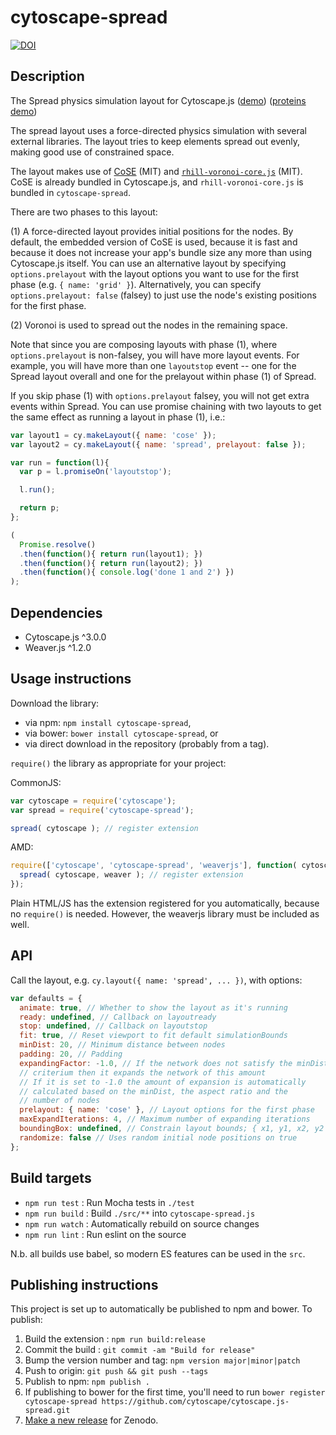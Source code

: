 cytoscape-spread
================================================================================
[![DOI](https://zenodo.org/badge/42206822.svg)](https://zenodo.org/badge/latestdoi/42206822)

## Description

The Spread physics simulation layout for Cytoscape.js
([demo](https://cytoscape.github.io/cytoscape.js-spread))
([proteins demo](https://cytoscape.github.io/cytoscape.js-spread/demo-proteins.html))

The spread layout uses a force-directed physics simulation with several external libraries.  The layout tries to keep elements spread out evenly, making good use of constrained space.

The layout makes use of [CoSE](http://js.cytoscape.org/#layouts/cose) (MIT) and [`rhill-voronoi-core.js`](https://github.com/gorhill/Javascript-Voronoi) (MIT).  CoSE is already bundled in Cytoscape.js, and `rhill-voronoi-core.js` is bundled in `cytoscape-spread`.

There are two phases to this layout:

(1) A force-directed layout provides initial positions for the nodes.  By default, the embedded version of CoSE is used, because it is fast and because it does not increase your app's bundle size any more than using Cytoscape.js itself.  You can use an alternative layout by specifying `options.prelayout` with the layout options you want to use for the first phase (e.g. `{ name: 'grid' }`).  Alternatively, you can specify `options.prelayout: false` (falsey) to just use the node's existing positions for the first phase.

(2) Voronoi is used to spread out the nodes in the remaining space.

Note that since you are composing layouts with phase (1), where `options.prelayout` is non-falsey, you will have more layout events.  For example, you will have more than one `layoutstop` event -- one for the Spread layout overall and one for the prelayout within phase (1) of Spread.

If you skip phase (1) with `options.prelayout` falsey, you will not get extra events within Spread.  You can use promise chaining with two layouts to get the same effect as running a layout in phase (1), i.e.:

```js
var layout1 = cy.makeLayout({ name: 'cose' });
var layout2 = cy.makeLayout({ name: 'spread', prelayout: false });

var run = function(l){
  var p = l.promiseOn('layoutstop');

  l.run();

  return p;
};

(
  Promise.resolve()
  .then(function(){ return run(layout1); })
  .then(function(){ return run(layout2); })
  .then(function(){ console.log('done 1 and 2') })
);
```

## Dependencies

 * Cytoscape.js ^3.0.0
 * Weaver.js ^1.2.0


## Usage instructions

Download the library:
 * via npm: `npm install cytoscape-spread`,
 * via bower: `bower install cytoscape-spread`, or
 * via direct download in the repository (probably from a tag).

`require()` the library as appropriate for your project:

CommonJS:
```js
var cytoscape = require('cytoscape');
var spread = require('cytoscape-spread');

spread( cytoscape ); // register extension
```

AMD:
```js
require(['cytoscape', 'cytoscape-spread', 'weaverjs'], function( cytoscape, spread, weaver ){
  spread( cytoscape, weaver ); // register extension
});
```

Plain HTML/JS has the extension registered for you automatically, because no `require()` is needed. However, the weaverjs library must be included as well.


## API

Call the layout, e.g. `cy.layout({ name: 'spread', ... })`, with options:

```js
var defaults = {
  animate: true, // Whether to show the layout as it's running
  ready: undefined, // Callback on layoutready
  stop: undefined, // Callback on layoutstop
  fit: true, // Reset viewport to fit default simulationBounds
  minDist: 20, // Minimum distance between nodes
  padding: 20, // Padding
  expandingFactor: -1.0, // If the network does not satisfy the minDist
  // criterium then it expands the network of this amount
  // If it is set to -1.0 the amount of expansion is automatically
  // calculated based on the minDist, the aspect ratio and the
  // number of nodes
  prelayout: { name: 'cose' }, // Layout options for the first phase
  maxExpandIterations: 4, // Maximum number of expanding iterations
  boundingBox: undefined, // Constrain layout bounds; { x1, y1, x2, y2 } or { x1, y1, w, h }
  randomize: false // Uses random initial node positions on true
};
```


## Build targets

* `npm run test` : Run Mocha tests in `./test`
* `npm run build` : Build `./src/**` into `cytoscape-spread.js`
* `npm run watch` : Automatically rebuild on source changes
* `npm run lint` : Run eslint on the source

N.b. all builds use babel, so modern ES features can be used in the `src`.


## Publishing instructions

This project is set up to automatically be published to npm and bower.  To publish:

1. Build the extension : `npm run build:release`
1. Commit the build : `git commit -am "Build for release"`
1. Bump the version number and tag: `npm version major|minor|patch`
1. Push to origin: `git push && git push --tags`
1. Publish to npm: `npm publish .`
1. If publishing to bower for the first time, you'll need to run `bower register cytoscape-spread https://github.com/cytoscape/cytoscape.js-spread.git`
1. [Make a new release](https://github.com/cytoscape/cytoscape.js-spread/releases/new) for Zenodo.
